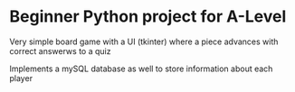 # Beginner Python project for A-Level

Very simple board game with a UI (tkinter) where a piece advances with correct answerws to a quiz

Implements a mySQL database as well to store information about each player
